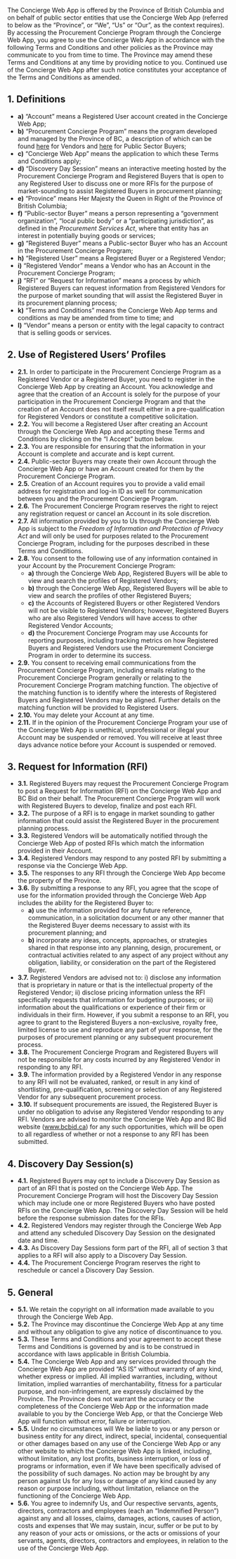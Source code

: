 The Concierge Web App is offered by the Province of British Columbia and on behalf of public sector entities that use the Concierge Web App (referred to below as the “Province”, or “We”, “Us” or “Our”, as the context requires).  By accessing the Procurement Concierge Program through the Concierge Web App, you agree to use the Concierge Web App in accordance with the following Terms and Conditions and other policies as the Province may communicate to you from time to time.  The Province may amend these Terms and Conditions at any time by providing notice to you. Continued use of the Concierge Web App after such notice constitutes your acceptance of the Terms and Conditions as amended. 

## 1. Definitions

- **a)** “Account” means a Registered User account created in the Concierge Web App;
- **b)** “Procurement Concierge Program” means the program developed and managed by the Province of BC, a description of which can be found [here](https://www2.gov.bc.ca/gov/content/employment-business/business/business-government/respond-to-opportunities/contract-opportunities/procurement-concierge-program) for Vendors and [here](https://www2.gov.bc.ca/gov/content/governments/services-for-government/bc-bid-resources/support-services/innovative-procurement-initiatives/procurement-concierge-program) for Public Sector Buyers;
- **c)** “Concierge Web App” means the application to which these Terms and Conditions apply;
- **d)** “Discovery Day Session” means an interactive meeting hosted by the Procurement Concierge Program and Registered Buyers that is open to any Registered User to discuss one or more RFIs for the purpose of market-sounding to assist Registered Buyers in procurement planning;
- **e)** “Province” means Her Majesty the Queen in Right of the Province of British Columbia;
- **f)** “Public-sector Buyer” means a person representing a “government organization”, “local public body” or a “participating jurisdiction”, as defined in the *Procurement Services Act*, where that entity has an interest in potentially buying goods or services;
- **g)** “Registered Buyer” means a Public-sector Buyer who has an Account in the Procurement Concierge Program;
- **h)** “Registered User” means a Registered Buyer or a Registered Vendor;
- **i)** “Registered Vendor” means a Vendor who has an Account in the Procurement Concierge Program;
- **j)** “RFI” or “Request for Information” means a process by which Registered Buyers can request information from Registered Vendors for the purpose of market sounding that will assist the Registered Buyer in its procurement planning process; 
- **k)** “Terms and Conditions” means the Concierge Web App terms and conditions as may be amended from time to time; and
- **l)** “Vendor” means a person or entity with the legal capacity to contract that is selling goods or services.

## 2. Use of Registered Users’ Profiles

- **2.1.** In order to participate in the Procurement Concierge Program as a Registered Vendor or a Registered Buyer, you need to register in the Concierge Web App by creating an Account.  You acknowledge and agree that the creation of an Account is solely for the purpose of your participation in the Procurement Concierge Program and that the creation of an Account does not itself result either in a pre-qualification for Registered Vendors or constitute a competitive solicitation.  
- **2.2.** You will become a Registered User after creating an Account through the Concierge Web App and accepting these Terms and Conditions by clicking on the “I Accept” button below.
- **2.3.** You are responsible for ensuring that the information in your Account is complete and accurate and is kept current.
- **2.4.** Public-sector Buyers may create their own Account through the Concierge Web App or have an Account  created for them by the Procurement Concierge Program.
- **2.5.** Creation of an Account requires you to provide a valid email address for registration and log-in ID as well for communication between you and the Procurement Concierge Program.
- **2.6.** The Procurement Concierge Program reserves the right to reject any registration request or cancel an Account in its sole discretion. 
- **2.7.** All information provided by you to Us through the Concierge Web App is subject to the *Freedom of Information and Protection of Privacy Act* and will only be used for purposes related to the Procurement Concierge Program, including for the purposes described in these Terms and Conditions.
- **2.8.** You consent to the following use of any information contained in your Account by the Procurement Concierge Program:
	- **a)** through the Concierge Web App, Registered Buyers will be able to view and search the profiles of Registered Vendors;
	- **b)** through the Concierge Web App, Registered Buyers will be able to view and search the profiles of other Registered Buyers;
	- **c)** the Accounts of Registered Buyers or other Registered Vendors will not be visible to Registered Vendors; however, Registered Buyers who are also Registered Vendors will have access to other Registered Vendor Accounts;
	- **d)** the Procurement Concierge Program may use Accounts for reporting purposes, including tracking metrics on how Registered Buyers and Registered Vendors use the Procurement Concierge Program in order to determine its success.
- **2.9.** You consent to receiving email communications from the Procurement Concierge Program, including emails relating to the Procurement Concierge Program generally or relating to the Procurement Concierge Program matching function. The objective of the matching function is to identify where the interests of Registered Buyers and Registered Vendors may be aligned.  Further details on the matching function will be provided to Registered Users. 
- **2.10.** You may delete your Account at any time.
- **2.11.** If in the opinion of the Procurement Concierge Program your use of the Concierge Web App is unethical, unprofessional or illegal your Account may be suspended or removed.  You will receive at least three days advance notice before your Account is suspended or removed. 

## 3. Request for Information (RFI) 

- **3.1.** Registered Buyers may request the Procurement Concierge Program to post a Request for Information (RFI) on the Concierge Web App and BC Bid on their behalf. The Procurement Concierge Program will work with Registered Buyers to develop, finalize and post each RFI.
- **3.2.** The purpose of a RFI is to engage in market sounding to gather information that could assist the Registered Buyer in the procurement planning process. 
- **3.3.** Registered Vendors will be automatically notified through the Concierge Web App of posted RFIs which match the information provided in their Account.
- **3.4.** Registered Vendors may respond to any posted RFI by submitting a response via the Concierge Web App. 
- **3.5.** The responses to any RFI through the Concierge Web App become the property of the Province. 
- **3.6.** By submitting a response to any RFI, you agree that the scope of use for the information provided through the Concierge Web App includes the ability for the Registered Buyer to:
	- **a)** use the information provided for any future reference, communication, in a solicitation document or any other manner that the Registered Buyer deems necessary to assist with its procurement planning; and
	- **b)** incorporate any ideas, concepts, approaches, or strategies shared in that response into any planning, design, procurement, or contractual activities related to any aspect of any project without any obligation, liability, or consideration on the part of the Registered Buyer. 
- **3.7.** Registered Vendors are advised not to: i) disclose any information that is proprietary in nature or that is the intellectual property of the Registered Vendor; ii) disclose pricing information unless the RFI specifically requests that information for budgeting purposes; or iii) information about the qualifications or experience of their firm or individuals in their firm. However, if you submit a response to an RFI, you agree to grant to the Registered Buyers a non-exclusive, royalty free, limited license to use and reproduce any part of your response, for the purposes of procurement planning or any subsequent procurement process.
- **3.8.** The Procurement Concierge Program and Registered Buyers will not be responsible for any costs incurred by any Registered Vendor in responding to any RFI. 
- **3.9.** The information provided by a Registered Vendor in any response to any RFI will not be evaluated, ranked, or result in any kind of shortlisting, pre-qualification, screening or selection of any Registered Vendor for any subsequent procurement process.
- **3.10.** If subsequent procurements are issued, the Registered Buyer is under no obligation to advise any Registered Vendor responding to any RFI. Vendors are advised to monitor the Concierge Web App and BC Bid website (www.bcbid.ca) for any such opportunities, which will be open to all regardless of whether or not a response to any RFI has been submitted.

## 4. Discovery Day Session(s)
- **4.1.** Registered Buyers may opt to include a Discovery Day Session as part of an RFI that is posted on the Concierge Web App.  The Procurement Concierge Program will host the Discovery Day Session which may include one or more Registered Buyers who have posted RFIs on the Concierge Web App.  The Discovery Day Session will be held before the response submission dates for the RFIs.
- **4.2.** Registered Vendors may register through the Concierge Web App and attend any scheduled Discovery Day Session on the designated date and time. 
- **4.3.** As Discovery Day Sessions form part of the RFI, all of section 3 that applies to a RFI will also apply to a Discovery Day Session.
- **4.4.** The Procurement Concierge Program reserves the right to reschedule or cancel a Discovery Day Session.

## 5. General 
- **5.1.** We retain the copyright on all information made available to you through the Concierge Web App.
- **5.2.** The Province may discontinue the Concierge Web App at any time and without any obligation to give any notice of discontinuance to you.
- **5.3.** These Terms and Conditions and your agreement to accept these Terms and Conditions is governed by and is to be construed in accordance with laws applicable in British Columbia.
- **5.4.** The Concierge Web App and any services provided through the Concierge Web App are provided “AS IS” without warranty of any kind, whether express or implied.  All implied warranties, including, without limitation, implied warranties of merchantability, fitness for a particular purpose, and non-infringement, are expressly disclaimed by the Province.  The Province does not warrant the accuracy or the completeness of the Concierge Web App or the information made available to you by the Concierge Web App, or that the Concierge Web App will function without error, failure or interruption.
- **5.5.** Under no circumstances will We be liable to you or any person or business entity for any direct, indirect, special, incidental, consequential or other damages based on any use of the Concierge Web App or any other website to which the Concierge Web App is linked, including, without limitation, any lost profits, business interruption, or loss of programs or information, even if We have been specifically advised of the possibility of such damages.  No action may be brought by any person against Us for any loss or damage of any kind caused by any reason or purpose including, without limitation, reliance on the functioning of the Concierge Web App.
- **5.6.** You agree to indemnify Us, and Our respective servants, agents, directors, contractors and employees (each an “Indemnified Person”) against any and all losses, claims, damages, actions, causes of action, costs and expenses that We may sustain, incur, suffer or be put to by any reason of your acts or omissions, or the acts or omissions of your servants, agents, directors, contractors and employees, in relation to the use of the Concierge Web App.
